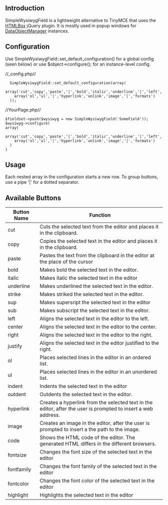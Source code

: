## Introduction

SimpleWysiwygField is a lightweight alternative to TinyMCE that uses the [HTMLBox](http://remiya.com/cms/projects/jquery-plugins/htmlbox/) jQuery plugin.  It is mostly used in popup windows for [DataObjectManager](modules/dataobjectmanager) instances. 

## Configuration

Use SimpleWysiwygField::set_default_configuration() for a global config (seen below) or use $object->configure(); for an instance-level config.

//_config.php//
~~~ {php}
  SimpleWysiwygField::set_default_configuration(array(
    array('cut','copy','paste','|','bold','italic','underline','|','left','center','right'),
    array('ol','ul','|','hyperlink','unlink','image','|','formats')
  ));
~~~

//YourPage.php//
~~~ {php}
$fieldset->push($wysiwyg = new SimpleWysiwygField('SomeField'));
$wysiwyg->configure(
array(
    array('cut','copy','paste','|','bold','italic','underline','|','left','center','right'),
    array('ol','ul','|','hyperlink','unlink','image','|','formats')
  )
)
~~~

## Usage

Each nested array in the configuration starts a new row. To group buttons, use a pipe '|' for a dotted separator.

## Available Buttons

 | **Button Name** | **Function**                                                                                                  | 
 | --------------- | ------------                                                                                                  | 
 | cut             | Cuts the selected text from the editor and places it in the clipboard.                                        | 
 | copy            | Copies the selected text in the editor and places it in the clipboard.                                        | 
 | paste           | Pastes the text from the clipboard in the editor at the place of the cursor                                   | 
 | bold            | Makes bold the selected text in the editor.                                                                   | 
 | italic          | Makes italic the selected text in the editor                                                                  | 
 | underline       | Makes underlined the selected text in the editor.                                                             | 
 | strike          | Makes striked the selected text in the editor.                                                                | 
 | sup             | Makes supersript the selected text in the editor                                                              | 
 | sub             | Makes subscript  the selected text in the editor.                                                             | 
 | left            | Aligns the selected text in the editor to the left.                                                           | 
 | center          | Aligns the selected text in the editor to the center.                                                         | 
 | right           | Aligns the selected text in the editor to the right.                                                          | 
 | justify         | Aligns the selected text in the editor justified to the right.                                                | 
 | ol              | Places selected lines in the editor in an ordered list.                                                       | 
 | ul              | Places selected lines in the editor in an unordered list.                                                     | 
 | indent          | Indents the selected text in the editor                                                                       | 
 | outdent         | Outdents the selected text in the editor.                                                                     | 
 | hyperlink       | Creates a hyperlink from the selected text in the editor, after the user is prompted to insert a web address. | 
 | image           | Creates an image in the editor, after the user is prompted to insert a the path to the image.                 | 
 | code            | Shows the HTML code of the editor. The generated HTML differs in the different browsers.                      | 
 | fontsize        | Changes the font size of the selected text in the editor                                                      | 
 | fontfamily      | Changes the font family of the selected text in the editor                                                    | 
 | fontcolor       | Changes the font color of the selected text in the editor                                                     | 
 | highlight       | Highlights the selected text in the editor                                                                    | 



